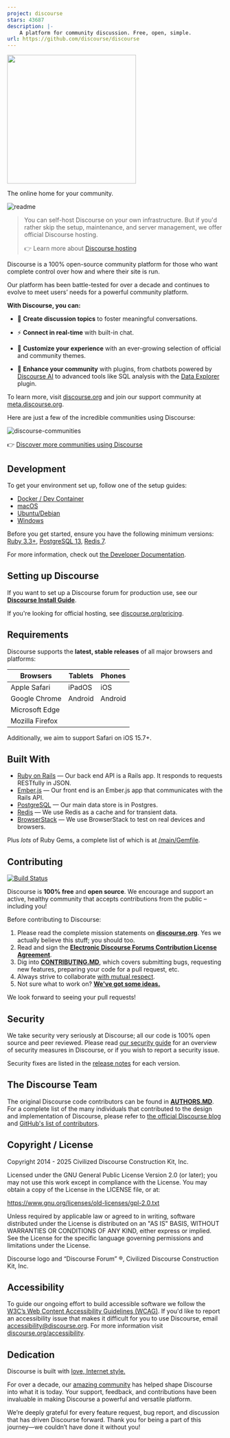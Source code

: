 ```yaml
---
project: discourse
stars: 43687
description: |-
    A platform for community discussion. Free, open, simple.
url: https://github.com/discourse/discourse
---
```


<a href="https://www.discourse.org/">
  <img src="images/discourse-readme-logo.png" width="300px">
</a>

The online home for your community. 

![readme](https://github.com/user-attachments/assets/db764ef2-5cc2-4873-b11d-4a2052e1993d)


> You can self-host Discourse on your own infrastructure. But if you'd rather skip the setup, maintenance, and server management, we offer official Discourse hosting.
>
> 👉 Learn more about [Discourse hosting](https://discourse.org/pricing)

Discourse is a 100% open-source community platform for those who want complete control over how and where their site is run.

Our platform has been battle-tested for over a decade and continues to evolve to meet users’ needs for a powerful community platform. 

**With Discourse, you can:**

* 💬 **Create discussion topics** to foster meaningful conversations.

* ⚡️ **Connect in real-time** with built-in chat.
  
* 🎨 **Customize your experience** with an ever-growing selection of official and community themes.

* 🤖 **Enhance your community** with plugins, from chatbots powered by [Discourse AI](https://meta.discourse.org/t/discourse-ai/259214) to advanced tools like SQL analysis with the [Data Explorer](https://meta.discourse.org/t/discourse-data-explorer/32566) plugin.

To learn more, visit [discourse.org](https://www.discourse.org/) and join our support community at [meta.discourse.org](https://meta.discourse.org/).


Here are just a few of the incredible communities using Discourse: 

![discourse-communities](https://github.com/user-attachments/assets/a79b5d56-7748-4f6d-8a2d-daa950366fcc)

👉 [Discover more communities using Discourse](https://discover.discourse.org/)


## Development

To get your environment set up, follow one of the setup guides:

- [Docker / Dev Container](https://meta.discourse.org/t/336366)
- [macOS](https://meta.discourse.org/t/15772)
- [Ubuntu/Debian](https://meta.discourse.org/t/14727)
- [Windows](https://meta.discourse.org/t/75149)

Before you get started, ensure you have the following minimum versions: [Ruby 3.3+](https://www.ruby-lang.org/en/downloads/), [PostgreSQL 13](https://www.postgresql.org/download/), [Redis 7](https://redis.io/download).

For more information, check out [the Developer Documentation](https://meta.discourse.org/c/documentation/developer-guides/56).

## Setting up Discourse

If you want to set up a Discourse forum for production use, see our [**Discourse Install Guide**](docs/INSTALL.md).

If you're looking for official hosting, see [discourse.org/pricing](https://www.discourse.org/pricing/).

## Requirements

Discourse supports the **latest, stable releases** of all major browsers and platforms:

| Browsers              | Tablets      | Phones       |
| --------------------- | ------------ | ------------ |
| Apple Safari          | iPadOS       | iOS          |
| Google Chrome         | Android      | Android      |
| Microsoft Edge        |              |              |
| Mozilla Firefox       |              |              |

Additionally, we aim to support Safari on iOS 15.7+.

## Built With

- [Ruby on Rails](https://github.com/rails/rails) &mdash; Our back end API is a Rails app. It responds to requests RESTfully in JSON.
- [Ember.js](https://github.com/emberjs/ember.js) &mdash; Our front end is an Ember.js app that communicates with the Rails API.
- [PostgreSQL](https://www.postgresql.org/) &mdash; Our main data store is in Postgres.
- [Redis](https://redis.io/) &mdash; We use Redis as a cache and for transient data.
- [BrowserStack](https://www.browserstack.com/) &mdash; We use BrowserStack to test on real devices and browsers.

Plus *lots* of Ruby Gems, a complete list of which is at [/main/Gemfile](https://github.com/discourse/discourse/blob/main/Gemfile).

## Contributing

[![Build Status](https://github.com/discourse/discourse/actions/workflows/tests.yml/badge.svg)](https://github.com/discourse/discourse/actions)

Discourse is **100% free** and **open source**. We encourage and support an active, healthy community that
accepts contributions from the public &ndash; including you!

Before contributing to Discourse:

1. Please read the complete mission statements on [**discourse.org**](https://www.discourse.org). Yes we actually believe this stuff; you should too.
2. Read and sign the [**Electronic Discourse Forums Contribution License Agreement**](https://www.discourse.org/cla).
3. Dig into [**CONTRIBUTING.MD**](CONTRIBUTING.md), which covers submitting bugs, requesting new features, preparing your code for a pull request, etc.
4. Always strive to collaborate [with mutual respect](https://github.com/discourse/discourse/blob/main/docs/code-of-conduct.md).
5. Not sure what to work on? [**We've got some ideas.**](https://meta.discourse.org/t/so-you-want-to-help-out-with-discourse/3823)


We look forward to seeing your pull requests!

## Security

We take security very seriously at Discourse; all our code is 100% open source and peer reviewed. Please read [our security guide](https://github.com/discourse/discourse/blob/main/docs/SECURITY.md) for an overview of security measures in Discourse, or if you wish to report a security issue.

Security fixes are listed in the [release notes](https://meta.discourse.org/tags/c/announcements/67/release-notes) for each version.

## The Discourse Team

The original Discourse code contributors can be found in [**AUTHORS.MD**](docs/AUTHORS.md). For a complete list of the many individuals that contributed to the design and implementation of Discourse, please refer to [the official Discourse blog](https://blog.discourse.org/2013/02/the-discourse-team/) and [GitHub's list of contributors](https://github.com/discourse/discourse/contributors).

## Copyright / License

Copyright 2014 - 2025 Civilized Discourse Construction Kit, Inc.

Licensed under the GNU General Public License Version 2.0 (or later);
you may not use this work except in compliance with the License.
You may obtain a copy of the License in the LICENSE file, or at:

   https://www.gnu.org/licenses/old-licenses/gpl-2.0.txt

Unless required by applicable law or agreed to in writing, software
distributed under the License is distributed on an "AS IS" BASIS,
WITHOUT WARRANTIES OR CONDITIONS OF ANY KIND, either express or implied.
See the License for the specific language governing permissions and
limitations under the License.

Discourse logo and “Discourse Forum” ®, Civilized Discourse Construction Kit, Inc.

## Accessibility

To guide our ongoing effort to build accessible software we follow the [W3C’s Web Content Accessibility Guidelines (WCAG)](https://www.w3.org/TR/WCAG21/). If you'd like to report an accessibility issue that makes it difficult for you to use Discourse, email accessibility@discourse.org. For more information visit [discourse.org/accessibility](https://discourse.org/accessibility).

## Dedication

Discourse is built with [love, Internet style.](https://www.youtube.com/watch?v=Xe1TZaElTAs)

For over a decade, our [amazing community](https://meta.discourse.org/) has helped shape Discourse into what it is today. Your support, feedback, and contributions have been invaluable in making Discourse a powerful and versatile platform.

We’re deeply grateful for every feature request, bug report, and discussion that has driven Discourse forward. Thank you for being a part of this journey—we couldn’t have done it without you!


